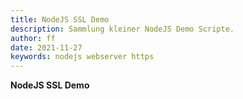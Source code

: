```yaml
---
title: NodeJS SSL Demo
description: Sammlung kleiner NodeJS Demo Scripte.
author: ff
date: 2021-11-27
keywords: nodejs webserver https
---
```


**NodeJS SSL Demo**

# 
